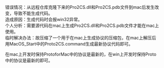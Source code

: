 
错误情况：从远程仓库克隆下来的Pro2CS.dll和Pro2CS.pdb文件到mac后发生改变，导致不能生成代码。  
造成原因：生成代码时会报win32异常。  
个人分析：需要源代码在mac上生成Pro2CS.dll和Pro2CS.pdb文件才能在mac上使用。  
临时解决办法：故压缩了一个用于在mac上生成协议的压缩包，在mac上解压后用MacOS_Start中的Proto2CS.command生成最新协议代码即可。  

在mac上开发时保持ProtoforMac中的协议是最新的，在win上开发时保持Proto中的协议是最新的即可。